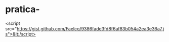 # pratica-
&lt;script src="https://gist.github.com/Faelco/9386fade3fd8f6af83b054a2ea3e36a7.js">&lt;/script>
